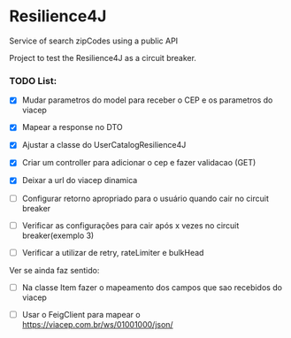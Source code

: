 # Resilience4J 

Service of search zipCodes using a public API

Project to test the Resilience4J as a circuit breaker.

### TODO List:

- [x] Mudar parametros do model para receber o CEP e os parametros do viacep

- [x] Mapear a response no DTO

- [x] Ajustar a classe do UserCatalogResilience4J

- [x] Criar um controller para adicionar o cep e fazer validacao (GET)

- [x] Deixar a url do viacep dinamica

- [ ] Configurar retorno apropriado para o usuário quando cair no circuit breaker

- [ ] Verificar as configurações para cair após x vezes no circuit breaker(exemplo 3)

- [ ] Verificar a utilizar de retry, rateLimiter e bulkHead

Ver se ainda faz sentido:

- [ ] Na classe Item fazer o mapeamento dos campos que sao recebidos do viacep

- [ ] Usar o FeigClient para mapear o https://viacep.com.br/ws/01001000/json/
